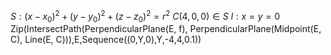 $S:(x-x_0)^2+(y-y_0)^2+(z-z_0)^2=r^2$
$C(4,0,0)\in S$
$l:x=y=0$
Zip(IntersectPath(PerpendicularPlane(E, f), PerpendicularPlane(Midpoint(E, C), Line(E, C))),E,Sequence((0,Y,0),Y,-4,4,0.1))